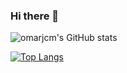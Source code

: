 ### Hi there 👋

![omarjcm's GitHub stats](https://github-readme-stats.vercel.app/api?username=omarjcm&show_icons=true&theme=vue)

[![Top Langs](https://github-readme-stats.vercel.app/api/top-langs/?username=omarjcm&langs_count=8)](https://github.com/omarjcm/github-readme-stats)


<!--
**omarjcm/omarjcm** is a ✨ _special_ ✨ repository because its `README.md` (this file) appears on your GitHub profile.

Here are some ideas to get you started:

- 🔭 I’m currently working on ...
- 🌱 I’m currently learning ...
- 👯 I’m looking to collaborate on ...
- 🤔 I’m looking for help with ...
- 💬 Ask me about ...
- 📫 How to reach me: ...
- 😄 Pronouns: ...
- ⚡ Fun fact: ...
-->
